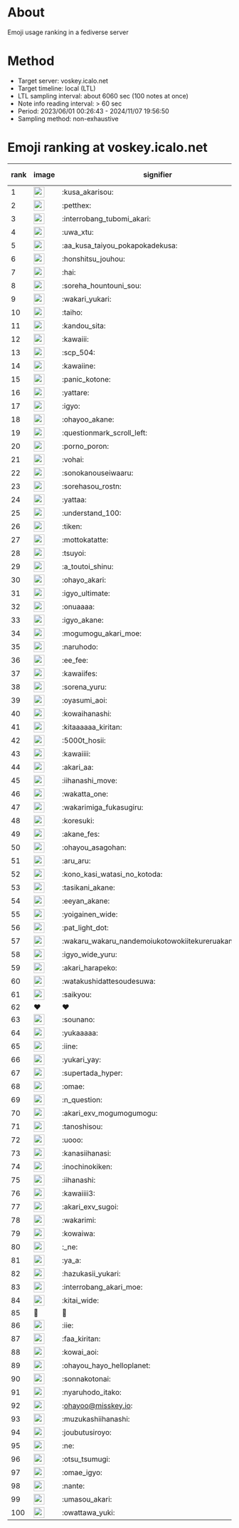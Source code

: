 # About
Emoji usage ranking in a fediverse server

# Method
- Target server: voskey.icalo.net
- Target timeline: local (LTL)
- LTL sampling interval: about 6060 sec (100 notes at once)
- Note info reading interval: > 60 sec
- Period: 2023/06/01 00:26:43 - 2024/11/07 19:56:50 
- Sampling method: non-exhaustive

# Emoji ranking at voskey.icalo.net

|rank|image|signifier|type|frequency score|
|----|----|----|----|----|
|1|<img height="24" src="https://voskey.icalo.net/emoji/kusa_akarisou.webp">|:kusa_akarisou:|custom|34042|
|2|<img height="24" src="https://voskey.icalo.net/emoji/petthex.webp">|:petthex:|custom|26639|
|3|<img height="24" src="https://voskey.icalo.net/emoji/interrobang_tubomi_akari.webp">|:interrobang_tubomi_akari:|custom|13991|
|4|<img height="24" src="https://voskey.icalo.net/emoji/uwa_xtu.webp">|:uwa_xtu:|custom|12414|
|5|<img height="24" src="https://voskey.icalo.net/emoji/aa_kusa_taiyou_pokapokadekusa.webp">|:aa_kusa_taiyou_pokapokadekusa:|custom|10952|
|6|<img height="24" src="https://voskey.icalo.net/emoji/honshitsu_jouhou.webp">|:honshitsu_jouhou:|custom|9938|
|7|<img height="24" src="https://voskey.icalo.net/emoji/hai.webp">|:hai:|custom|8462|
|8|<img height="24" src="https://voskey.icalo.net/emoji/soreha_hountouni_sou.webp">|:soreha_hountouni_sou:|custom|7350|
|9|<img height="24" src="https://voskey.icalo.net/emoji/wakari_yukari.webp">|:wakari_yukari:|custom|7090|
|10|<img height="24" src="https://voskey.icalo.net/emoji/taiho.webp">|:taiho:|custom|6898|
|11|<img height="24" src="https://voskey.icalo.net/emoji/kandou_sita.webp">|:kandou_sita:|custom|6661|
|12|<img height="24" src="https://voskey.icalo.net/emoji/kawaiii.webp">|:kawaiii:|custom|6469|
|13|<img height="24" src="https://voskey.icalo.net/emoji/scp_504.webp">|:scp_504:|custom|5942|
|14|<img height="24" src="https://voskey.icalo.net/emoji/kawaiine.webp">|:kawaiine:|custom|5806|
|15|<img height="24" src="https://voskey.icalo.net/emoji/panic_kotone.webp">|:panic_kotone:|custom|5107|
|16|<img height="24" src="https://voskey.icalo.net/emoji/yattare.webp">|:yattare:|custom|4860|
|17|<img height="24" src="https://voskey.icalo.net/emoji/igyo.webp">|:igyo:|custom|4771|
|18|<img height="24" src="https://voskey.icalo.net/emoji/ohayoo_akane.webp">|:ohayoo_akane:|custom|4746|
|19|<img height="24" src="https://voskey.icalo.net/emoji/questionmark_scroll_left.webp">|:questionmark_scroll_left:|custom|4710|
|20|<img height="24" src="https://voskey.icalo.net/emoji/porno_poron.webp">|:porno_poron:|custom|4519|
|21|<img height="24" src="https://voskey.icalo.net/emoji/vohai.webp">|:vohai:|custom|4348|
|22|<img height="24" src="https://voskey.icalo.net/emoji/sonokanouseiwaaru.webp">|:sonokanouseiwaaru:|custom|4328|
|23|<img height="24" src="https://voskey.icalo.net/emoji/sorehasou_rostn.webp">|:sorehasou_rostn:|custom|4275|
|24|<img height="24" src="https://voskey.icalo.net/emoji/yattaa.webp">|:yattaa:|custom|3990|
|25|<img height="24" src="https://voskey.icalo.net/emoji/understand_100.webp">|:understand_100:|custom|3765|
|26|<img height="24" src="https://voskey.icalo.net/emoji/tiken.webp">|:tiken:|custom|3746|
|27|<img height="24" src="https://voskey.icalo.net/emoji/mottokatatte.webp">|:mottokatatte:|custom|3717|
|28|<img height="24" src="https://voskey.icalo.net/emoji/tsuyoi.webp">|:tsuyoi:|custom|3653|
|29|<img height="24" src="https://voskey.icalo.net/emoji/a_toutoi_shinu.webp">|:a_toutoi_shinu:|custom|3519|
|30|<img height="24" src="https://voskey.icalo.net/emoji/ohayo_akari.webp">|:ohayo_akari:|custom|3278|
|31|<img height="24" src="https://voskey.icalo.net/emoji/igyo_ultimate.webp">|:igyo_ultimate:|custom|3240|
|32|<img height="24" src="https://voskey.icalo.net/emoji/onuaaaa.webp">|:onuaaaa:|custom|3221|
|33|<img height="24" src="https://voskey.icalo.net/emoji/igyo_akane.webp">|:igyo_akane:|custom|3052|
|34|<img height="24" src="https://voskey.icalo.net/emoji/mogumogu_akari_moe.webp">|:mogumogu_akari_moe:|custom|2991|
|35|<img height="24" src="https://voskey.icalo.net/emoji/naruhodo.webp">|:naruhodo:|custom|2973|
|36|<img height="24" src="https://voskey.icalo.net/emoji/ee_fee.webp">|:ee_fee:|custom|2927|
|37|<img height="24" src="https://voskey.icalo.net/emoji/kawaiifes.webp">|:kawaiifes:|custom|2895|
|38|<img height="24" src="https://voskey.icalo.net/emoji/sorena_yuru.webp">|:sorena_yuru:|custom|2823|
|39|<img height="24" src="https://voskey.icalo.net/emoji/oyasumi_aoi.webp">|:oyasumi_aoi:|custom|2806|
|40|<img height="24" src="https://voskey.icalo.net/emoji/kowaihanashi.webp">|:kowaihanashi:|custom|2793|
|41|<img height="24" src="https://voskey.icalo.net/emoji/kitaaaaaa_kiritan.webp">|:kitaaaaaa_kiritan:|custom|2780|
|42|<img height="24" src="https://voskey.icalo.net/emoji/5000t_hosii.webp">|:5000t_hosii:|custom|2600|
|43|<img height="24" src="https://voskey.icalo.net/emoji/kawaiiii.webp">|:kawaiiii:|custom|2558|
|44|<img height="24" src="https://voskey.icalo.net/emoji/akari_aa.webp">|:akari_aa:|custom|2557|
|45|<img height="24" src="https://voskey.icalo.net/emoji/iihanashi_move.webp">|:iihanashi_move:|custom|2504|
|46|<img height="24" src="https://voskey.icalo.net/emoji/wakatta_one.webp">|:wakatta_one:|custom|2494|
|47|<img height="24" src="https://voskey.icalo.net/emoji/wakarimiga_fukasugiru.webp">|:wakarimiga_fukasugiru:|custom|2482|
|48|<img height="24" src="https://voskey.icalo.net/emoji/koresuki.webp">|:koresuki:|custom|2429|
|49|<img height="24" src="https://voskey.icalo.net/emoji/akane_fes.webp">|:akane_fes:|custom|2425|
|50|<img height="24" src="https://voskey.icalo.net/emoji/ohayou_asagohan.webp">|:ohayou_asagohan:|custom|2412|
|51|<img height="24" src="https://voskey.icalo.net/emoji/aru_aru.webp">|:aru_aru:|custom|2407|
|52|<img height="24" src="https://voskey.icalo.net/emoji/kono_kasi_watasi_no_kotoda.webp">|:kono_kasi_watasi_no_kotoda:|custom|2358|
|53|<img height="24" src="https://voskey.icalo.net/emoji/tasikani_akane.webp">|:tasikani_akane:|custom|2340|
|54|<img height="24" src="https://voskey.icalo.net/emoji/eeyan_akane.webp">|:eeyan_akane:|custom|2276|
|55|<img height="24" src="https://voskey.icalo.net/emoji/yoigainen_wide.webp">|:yoigainen_wide:|custom|2228|
|56|<img height="24" src="https://voskey.icalo.net/emoji/pat_light_dot.webp">|:pat_light_dot:|custom|2224|
|57|<img height="24" src="https://voskey.icalo.net/emoji/wakaru_wakaru_nandemoiukotowokiitekureruakanetyan.webp">|:wakaru_wakaru_nandemoiukotowokiitekureruakanetyan:|custom|2212|
|58|<img height="24" src="https://voskey.icalo.net/emoji/igyo_wide_yuru.webp">|:igyo_wide_yuru:|custom|2204|
|59|<img height="24" src="https://voskey.icalo.net/emoji/akari_harapeko.webp">|:akari_harapeko:|custom|2185|
|60|<img height="24" src="https://voskey.icalo.net/emoji/watakushidattesoudesuwa.webp">|:watakushidattesoudesuwa:|custom|2182|
|61|<img height="24" src="https://voskey.icalo.net/emoji/saikyou.webp">|:saikyou:|custom|2140|
|62|❤|❤|unicode|2107|
|63|<img height="24" src="https://voskey.icalo.net/emoji/sounano.webp">|:sounano:|custom|2019|
|64|<img height="24" src="https://voskey.icalo.net/emoji/yukaaaaa.webp">|:yukaaaaa:|custom|2018|
|65|<img height="24" src="https://voskey.icalo.net/emoji/iine.webp">|:iine:|custom|1944|
|66|<img height="24" src="https://voskey.icalo.net/emoji/yukari_yay.webp">|:yukari_yay:|custom|1906|
|67|<img height="24" src="https://voskey.icalo.net/emoji/supertada_hyper.webp">|:supertada_hyper:|custom|1862|
|68|<img height="24" src="https://voskey.icalo.net/emoji/omae.webp">|:omae:|custom|1855|
|69|<img height="24" src="https://voskey.icalo.net/emoji/n_question.webp">|:n_question:|custom|1848|
|70|<img height="24" src="https://voskey.icalo.net/emoji/akari_exv_mogumogumogu.webp">|:akari_exv_mogumogumogu:|custom|1822|
|71|<img height="24" src="https://voskey.icalo.net/emoji/tanoshisou.webp">|:tanoshisou:|custom|1819|
|72|<img height="24" src="https://voskey.icalo.net/emoji/uooo.webp">|:uooo:|custom|1756|
|73|<img height="24" src="https://voskey.icalo.net/emoji/kanasiihanasi.webp">|:kanasiihanasi:|custom|1748|
|74|<img height="24" src="https://voskey.icalo.net/emoji/inochinokiken.webp">|:inochinokiken:|custom|1687|
|75|<img height="24" src="https://voskey.icalo.net/emoji/iihanashi.webp">|:iihanashi:|custom|1682|
|76|<img height="24" src="https://voskey.icalo.net/emoji/kawaiiii3.webp">|:kawaiiii3:|custom|1670|
|77|<img height="24" src="https://voskey.icalo.net/emoji/akari_exv_sugoi.webp">|:akari_exv_sugoi:|custom|1663|
|78|<img height="24" src="https://voskey.icalo.net/emoji/wakarimi.webp">|:wakarimi:|custom|1654|
|79|<img height="24" src="https://voskey.icalo.net/emoji/kowaiwa.webp">|:kowaiwa:|custom|1640|
|80|<img height="24" src="https://voskey.icalo.net/emoji/_ne.webp">|:_ne:|custom|1623|
|81|<img height="24" src="https://voskey.icalo.net/emoji/ya_a.webp">|:ya_a:|custom|1592|
|82|<img height="24" src="https://voskey.icalo.net/emoji/hazukasii_yukari.webp">|:hazukasii_yukari:|custom|1592|
|83|<img height="24" src="https://voskey.icalo.net/emoji/interrobang_akari_moe.webp">|:interrobang_akari_moe:|custom|1590|
|84|<img height="24" src="https://voskey.icalo.net/emoji/kitai_wide.webp">|:kitai_wide:|custom|1587|
|85|🤔|🤔|unicode|1550|
|86|<img height="24" src="https://voskey.icalo.net/emoji/iie.webp">|:iie:|custom|1542|
|87|<img height="24" src="https://voskey.icalo.net/emoji/faa_kiritan.webp">|:faa_kiritan:|custom|1539|
|88|<img height="24" src="https://voskey.icalo.net/emoji/kowai_aoi.webp">|:kowai_aoi:|custom|1524|
|89|<img height="24" src="https://voskey.icalo.net/emoji/ohayou_hayo_helloplanet.webp">|:ohayou_hayo_helloplanet:|custom|1516|
|90|<img height="24" src="https://voskey.icalo.net/emoji/sonnakotonai.webp">|:sonnakotonai:|custom|1483|
|91|<img height="24" src="https://voskey.icalo.net/emoji/nyaruhodo_itako.webp">|:nyaruhodo_itako:|custom|1478|
|92|<img height="24" src="https://voskey.icalo.net/emoji/ohayoo.webp">|:ohayoo@misskey.io:|custom|1427|
|93|<img height="24" src="https://voskey.icalo.net/emoji/muzukashiihanashi.webp">|:muzukashiihanashi:|custom|1426|
|94|<img height="24" src="https://voskey.icalo.net/emoji/joubutusiroyo.webp">|:joubutusiroyo:|custom|1420|
|95|<img height="24" src="https://voskey.icalo.net/emoji/ne.webp">|:ne:|custom|1415|
|96|<img height="24" src="https://voskey.icalo.net/emoji/otsu_tsumugi.webp">|:otsu_tsumugi:|custom|1373|
|97|<img height="24" src="https://voskey.icalo.net/emoji/omae_igyo.webp">|:omae_igyo:|custom|1341|
|98|<img height="24" src="https://voskey.icalo.net/emoji/nante.webp">|:nante:|custom|1327|
|99|<img height="24" src="https://voskey.icalo.net/emoji/umasou_akari.webp">|:umasou_akari:|custom|1312|
|100|<img height="24" src="https://voskey.icalo.net/emoji/owattawa_yuki.webp">|:owattawa_yuki:|custom|1273|
